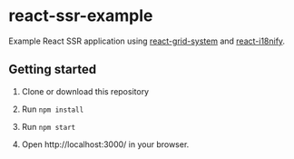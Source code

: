 # react-ssr-example
Example React SSR application using [react-grid-system](https://github.com/JSxMachina/react-grid-system) and [react-i18nify](https://github.com/JSxMachina/react-i18nify).

## Getting started

1. Clone or download this repository

2. Run `npm install`

3. Run `npm start`

4. Open http://localhost:3000/ in your browser.

